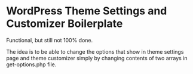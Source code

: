 WordPress Theme Settings and Customizer Boilerplate
=================================================

Functional, but still not 100% done.

The idea is to be able to change the options that show in theme settings page and theme customizer simply by changing contents of two arrays in get-options.php file.